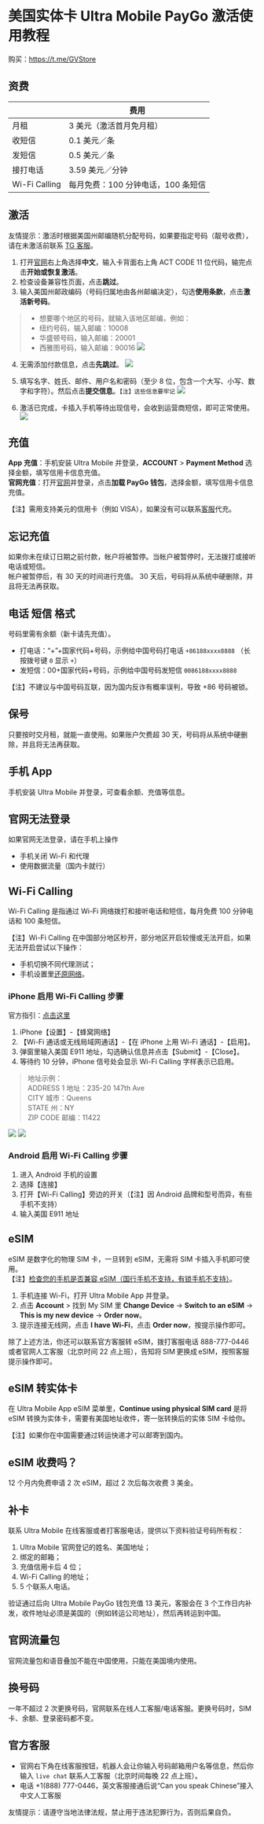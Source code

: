 # 美国实体卡 Ultra Mobile PayGo 激活使用教程

购买：https://t.me/GVStore

## 资费

|  | 费用 |  
|---|---|
| 月租 | 3 美元（激活首月免月租） |
| 收短信 | 0.1 美元／条|  
| 发短信 | 0.5 美元／条 |  
| 接打电话 | 3.59 美元／分钟 |   
| Wi-Fi Calling | 每月免费：100 分钟电话，100 条短信 | 


## 激活

友情提示：激活时根据美国州邮编随机分配号码，如果要指定号码（靓号收费），请在未激活前联系 [TG 客服]( https://t.me/GVStore)。

1. 打开[官网](https://my.ultramobile.com/paygo/activation)右上角选择**中文**，输入卡背面右上角 ACT CODE 11 位代码，输完点击**开始或恢复激活**。
2. 检查设备兼容性页面，点击**跳过**。
3. 输入美国州邮政编码（号码归属地由各州邮编决定），勾选**使用条款**，点击**激活新号码**。

>- 想要哪个地区的号码，就输入该地区邮编，例如：
>- 纽约号码，输入邮编：10008
>- 华盛顿号码，输入邮编：20001
>- 西雅图号码，输入邮编：90016
![](https://i.imgur.com/fJEx4vH.png)

4. 无需添加付款信息，点击**先跳过**。
![](https://i.imgur.com/ET05Fz4.png)

5. 填写名字、姓氏、邮件、用户名和密码（至少 8 位，包含一个大写、小写、数字和字符）。然后点击**提交信息**。`【注】这些信息要牢记`
![](https://i.imgur.com/VZOvijw.png)

6. 激活已完成，卡插入手机等待出现信号，会收到运营商短信，即可正常使用。
![](https://i.imgur.com/PHL1Emr.png)

## 充值

**App 充值**：手机安装 Ultra Mobile 并登录，**ACCOUNT** > **Payment Method** 选择金额，填写信用卡信息充值。\
**官网充值**：打开[官网](https://my.ultramobile.com/account/paygo)并登录，点击**加载 PayGo 钱包**，选择金额，填写信用卡信息充值。

【注】需用支持美元的信用卡（例如 VISA），如果没有可以联系[客服](https://simgv.com/2023/03/19/store/)代充。

## 忘记充值
如果你未在续订日期之前付款，帐户将被暂停。当帐户被暂停时，无法拨打或接听电话或短信。\
帐户被暂停后，有 30 天的时间进行充值。 30 天后，号码将从系统中硬删除，并且将无法再获取。

## 电话 短信 格式
号码里需有余额（新卡请先充值）。
- 打电话：“+”+国家代码+号码，示例给中国号码打电话 `+86188xxxx8888` （长按拨号键 `0` 显示 `+`）
- 发短信：00+国家代码+号码，示例给中国号码发短信 `0086188xxxx8888`

【注】不建议与中国号码互联，因为国内反诈有概率误判，导致 +86 号码被锁。

## 保号
只要按时交月租，就能一直使用。如果账户欠费超 30 天，号码将从系统中硬删除，并且将无法再获取。

## 手机 App
手机安装 Ultra Mobile 并登录，可查看余额、充值等信息。

## 官网无法登录
如果官网无法登录，请在手机上操作
- 手机关闭 Wi-Fi 和代理
- 使用数据流量（国内卡就行）

## Wi-Fi Calling
Wi-Fi Calling 是指通过 Wi-Fi 网络拨打和接听电话和短信，每月免费 100 分钟电话和 100 条短信。

【注】Wi-Fi Calling 在中国部分地区秒开，部分地区开启较慢或无法开启，如果无法开启尝试以下操作：
- 手机切换不同代理测试；
- 手机设置里[还原网络](https://support.apple.com/zh-cn/111786)。

### iPhone 启用 Wi-Fi Calling 步骤
官方指引：[点击这里](https://www.ultramobile.com/blog/what-is-wifi-calling/)

1. iPhone【设置】-【蜂窝网络】
2. 【Wi-Fi 通话或无线局域网通话】-【在 iPhone 上用 Wi-Fi 通话】-【启用】。
3. 弹窗里输入美国 E911 地址，勾选确认信息并点击【Submit】-【Close】。
4. 等待约 10 分钟，iPhone 信号处会显示 Wi-Fi Calling 字样表示已启用。

>地址示例：\
>ADDRESS 1 地址：235-20 147th Ave\
>CITY 城市：Queens\
>STATE 州：NY\
>ZIP CODE 邮编：11422

![](https://i.imgur.com/7txbPjG.jpg)
![](https://i.imgur.com/4640m95.jpg)

### Android 启用 Wi-Fi Calling 步骤
1. 进入 Android 手机的设置
2. 选择【连接】
3. 打开【Wi-Fi Calling】旁边的开关（【注】因 Android 品牌和型号而异，有些手机不支持）
4. 输入美国 E911 地址

## eSIM

eSIM 是数字化的物理 SIM 卡，一旦转到 eSIM，无需将 SIM 卡插入手机即可使用。\
【注】[检查您的手机是否兼容 eSIM（国行手机不支持，有锁手机不支持）](https://www.ultramobile.com/esim/#esim-lp-compatibility)。

1. 手机连接 Wi-Fi，打开 Ultra Mobile App 并登录。
2. 点击 **Account** > 找到 My SIM 里 **Change Device** → **Switch to an eSIM** → **This is my new device** → **Order now**。
3. 提示连接无线网，点击 **I have Wi-Fi**，点击 **Order now**，按提示操作即可。

除了上述方法，你还可以联系官方客服转 eSIM，拨打客服电话 888-777-0446 或者官网人工客服（北京时间 22 点上班），告知将 SIM 更换成 eSIM，按照客服提示操作即可。

## eSIM 转实体卡
在 Ultra Mobile App eSIM 菜单里，**Continue using physical SIM card** 是将 eSIM 转换为实体卡，需要有美国地址收件，寄一张转换后的实体 SIM 卡给你。

【注】如果你在中国需要通过转运快递才可以邮寄到国内。

## eSIM 收费吗？
12 个月内免费申请 2 次 eSIM，超过 2 次后每次收费 3 美金。

## 补卡
联系 Ultra Mobile 在线客服或者打客服电话，提供以下资料验证号码所有权：

1. Ultra Mobile 官网登记的姓名、美国地址；
2. 绑定的邮箱；
3. 充值信用卡后 4 位；
4. Wi-Fi Calling 的地址；
5. 5 个联系人电话。

验证通过后向 Ultra Mobile PayGo 钱包充值 13 美元，客服会在 3 个工作日内补发，收件地址必须是美国的（例如转运公司地址），然后再转运到中国。

## 官网流量包
官网流量包和语音叠加不能在中国使用，只能在美国境内使用。

## 换号码
一年不超过 2 次更换号码，官网联系在线人工客服/电话客服。更换号码时，SIM 卡、余额、登录密码都不变。

## 官方客服
- 官网右下角在线客服按钮，机器人会让你输入号码邮箱用户名等信息，然后你输入 `live chat` 联系人工客服（北京时间每晚 22 点上班）。
- 电话 +1(888) 777-0446，英文客服接通后说“Can you speak Chinese”接入中文人工客服

友情提示：请遵守当地法律法规，禁止用于违法犯罪行为，否则后果自负。


 
